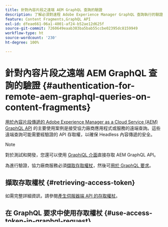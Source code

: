 ```yaml
---
title: 針對內容片段之遠端 AEM GraphQL 查詢的驗證
description: 了解必須對遠程 Adobe Experience Manager GraphQL 查詢執行的驗證，以確保 Headless 內容傳遞的安全。
feature: Content Fragments,GraphQL API
exl-id: dfeae661-06a1-4001-af24-b52ae12d625f
source-git-commit: 7260649eaab303ba5bab55ccbe02395dc8159949
workflow-type: ht
source-wordcount: '230'
ht-degree: 100%

---
```


# 針對內容片段之遠端 AEM GraphQL 查詢的驗證 {#authentication-for-remote-aem-graphql-queries-on-content-fragments}

[用於內容片段傳遞的 Adobe Experience Manager as a Cloud Service (AEM) GraphQL API](/help/headless/graphql-api/content-fragments.md) 的主要使用案例是接受協力廠商應用程式或服務的遠端查詢。這些遠端查詢可能需要經驗證的 API 存取權，以確保 Headless 內容傳遞的安全。

>[!NOTE]
>
>對於測試和開發，您還可以使用 [GraphiQL 介面](/help/headless/graphql-api/graphiql-ide.md)直接存取 AEM GraphQL API。

為進行驗證，協力廠商服務必須[擷取存取權杖](#retrieving-access-token)，然後可[用於 GraphQL 要求](#use-access-token-in-graphql-request)。

## 擷取存取權杖 {#retrieving-access-token}

如需完整詳細資訊，請參閱[產生伺服器端 API 的存取權杖](/help/implementing/developing/introduction/generating-access-tokens-for-server-side-apis.md)。

## 在 GraphQL 要求中使用存取權杖 {#use-access-token-in-graphql-request}

協力廠商服務若要連接 AEM 執行個體，則必須有&#x200B;*存取權杖*。然後，服務必須將此權杖加入到 POST 要求的 `Authorization` 標頭中。

例如，GraphQL 授權標頭：

```xml
Authorization: Bearer <access_token>
```

## 權限要求 {#permission-requirements}

所有使用存取權杖的要求是&#x200B;*由產生權杖的使用者帳戶發出*。

此使用者帳戶表示您必須檢查該帳戶是否具有執行 GraphQL 查詢所需的權限。

您可以在本機執行個體上使用 GraphiQL 來檢查這些權限。您可以在[這裡](/help/headless/security/permissions.md)找到更多有關權限的詳細資訊。
